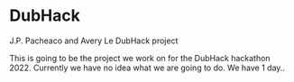 # DubHack
J.P. Pacheaco and Avery Le DubHack project

This is going to be the project we work on for the DubHack hackathon 2022. Currently we have no idea what we are going to do. We have 1 day..
